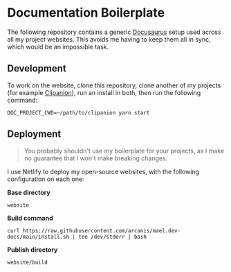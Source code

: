 # Documentation Boilerplate

The following repository contains a generic [Docusaurus](https://docusaurus.io/) setup used across all my project websites. This avoids me having to keep them all in sync, which would be an impossible task.

## Development

To work on the website, clone this repository, clone another of my projects (for example [Clipanion](https://github.com/arcanis/clipanion)), run an install in both, then run the following command:

```
DOC_PROJECT_CWD=~/path/to/clipanion yarn start
```

## Deployment

> You probably shouldn't use my boilerplate for your projects, as I make no guarantee that I won't make breaking changes.

I use Netlify to deploy my open-source websites, with the following configuration on each one:

**Base directory**

```
website
```

**Build command**

```
curl https://raw.githubusercontent.com/arcanis/mael.dev-docs/main/install.sh | tee /dev/stderr | bash
```

**Publish directory**

```
website/build
```

